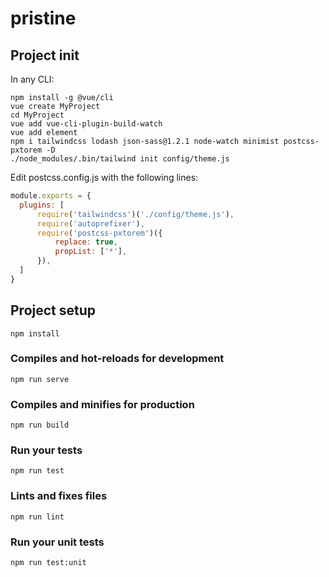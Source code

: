 # pristine
## Project init
In any CLI:
```
npm install -g @vue/cli
vue create MyProject
cd MyProject
vue add vue-cli-plugin-build-watch
vue add element
npm i tailwindcss lodash json-sass@1.2.1 node-watch minimist postcss-pxtorem -D
./node_modules/.bin/tailwind init config/theme.js
```

Edit postcss.config.js with the following lines:
```javascript
module.exports = {
  plugins: [
      require('tailwindcss')('./config/theme.js'),
      require('autoprefixer'),
      require('postcss-pxtorem')({
          replace: true,
          propList: ['*'],
      }),
  ]
}
```
## Project setup
```
npm install
```

### Compiles and hot-reloads for development
```
npm run serve
```

### Compiles and minifies for production
```
npm run build
```

### Run your tests
```
npm run test
```

### Lints and fixes files
```
npm run lint
```

### Run your unit tests
```
npm run test:unit
```
